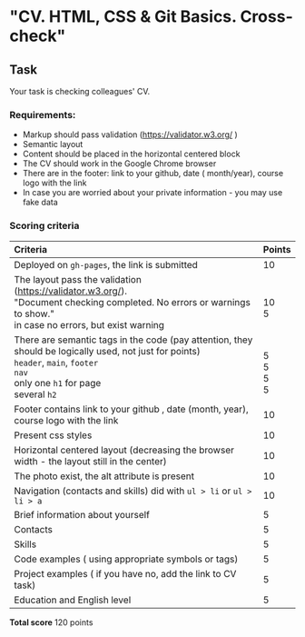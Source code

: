 # "CV. HTML, CSS & Git Basics. Cross-check"

## Task
Your task is checking colleagues' CV.

### Requirements:
* Markup should pass validation (https://validator.w3.org/ )
* Semantic layout
* Content should be placed in the horizontal centered block
* The CV should work in the Google Chrome browser
* There are in the footer: link to your github, date ( month/year), course logo with the link
* In case you are worried about your private information - you may use fake data

### Scoring criteria
| Criteria                                                                                                                                                                                             | Points                   |
|:-----------------------------------------------------------------------------------------------------------------------------------------------------------------------------------------------------|:-------------------------|
| Deployed on `gh-pages`, the link is submitted                                                                                                                                                        | 10                       |
| The layout pass the validation (https://validator.w3.org/). <br/>"Document checking completed. No errors or warnings to show."<br/> in case no errors, but exist warning                             | <br/>10 <br/>5           |
| There are semantic tags in the code (pay attention, they should be logically used, not just for points)<br/> `header`, `main`, `footer` <br/> `nav` <br/>  only one `h1` for page <br/> several `h2` | <br/>5<br/>5<br/>5<br/>5 |
| Footer contains link to your github , date (month, year), course logo with the link                                                                                                                      | 10                       |
| Present css styles                                                                                                                                                                                   | 10                       |
| Horizontal centered layout (decreasing the browser width - the layout still in the center)                                                                                                           | 10                       |
| The photo exist, the alt attribute is present                                                                                                                                                        | 10                       |
| Navigation (contacts and skills) did with `ul > li` or `ul > li > a`                                                                                                                                 | 10                       |
| Brief information about yourself                                                                                                                                                                     | 5                        |
| Contacts                                                                                                                                                                                             | 5                        |
| Skills                                                                                                                                                                                               | 5                        |
| Code examples ( using appropriate symbols or tags)                                                                                                                                                   | 5                        |
| Project examples ( if you have no, add the link to CV task)                                                                                                                                          | 5                        |
| Education and English level                                                                                                                                                                          | 5                        | 

**Total score** 120 points









